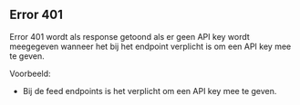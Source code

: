 ## Error 401

Error 401 wordt als response getoond als er geen API key wordt meegegeven wanneer het bij het endpoint verplicht is om een API key mee te geven. 

Voorbeeld:
- Bij de feed endpoints is het verplicht om een API key mee te geven.  
